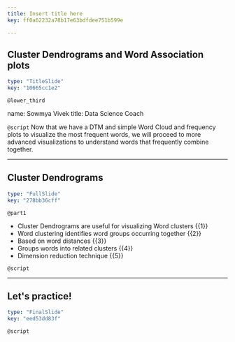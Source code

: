 ```yaml
---
title: Insert title here
key: ff0a62232a78b17e63bdfdee751b599e

---
```

## Cluster Dendrograms and Word Association plots

```yaml
type: "TitleSlide"
key: "10665cc1e2"
```

`@lower_third`

name: Sowmya Vivek
title: Data Science Coach


`@script`
Now that we have a DTM and simple Word Cloud and frequency plots to visualize the most frequent words, we will proceed to more advanced visualizations to understand words that frequently combine together.


---
## Cluster Dendrograms

```yaml
type: "FullSlide"
key: "278bb36cff"
```

`@part1`
- Cluster Dendrograms are useful for visualizing Word clusters {{1}}
- Word clustering identifies word groups occurring together {{2}}
- Based on word distances {{3}}
- Groups words into related clusters {{4}}
- Dimension reduction technique {{5}}


`@script`



---
## Let's practice!

```yaml
type: "FinalSlide"
key: "eed53dd83f"
```

`@script`


